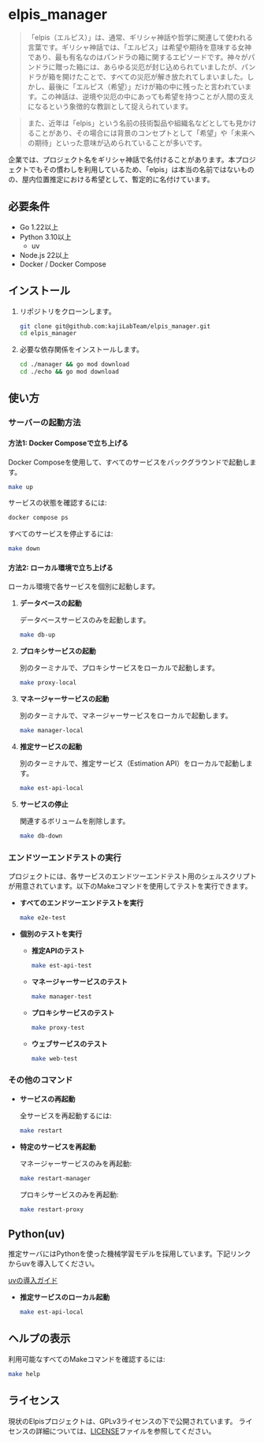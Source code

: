 # elpis_manager

> 「elpis（エルピス）」は、通常、ギリシャ神話や哲学に関連して使われる言葉です。ギリシャ神話では、「エルピス」は希望や期待を意味する女神であり、最も有名なのはパンドラの箱に関するエピソードです。神々がパンドラに贈った箱には、あらゆる災厄が封じ込められていましたが、パンドラが箱を開けたことで、すべての災厄が解き放たれてしまいました。しかし、最後に「エルピス（希望）」だけが箱の中に残ったと言われています。この神話は、逆境や災厄の中にあっても希望を持つことが人間の支えになるという象徴的な教訓として捉えられています。

> また、近年は「elpis」という名前の技術製品や組織名などとしても見かけることがあり、その場合には背景のコンセプトとして「希望」や「未来への期待」といった意味が込められていることが多いです。

企業では、プロジェクト名をギリシャ神話で名付けることがあります。本プロジェクトでもその慣わしを利用しているため、「elpis」は本当の名前ではないものの、屋内位置推定における希望として、暫定的に名付けています。

## 必要条件

- Go 1.22以上
- Python 3.10以上
  - uv
- Node.js 22以上
- Docker / Docker Compose

## インストール

1. リポジトリをクローンします。

    ```sh
    git clone git@github.com:kajiLabTeam/elpis_manager.git
    cd elpis_manager
    ```

2. 必要な依存関係をインストールします。

    ```sh
    cd ./manager && go mod download
    cd ./echo && go mod download
    ```

## 使い方

### サーバーの起動方法

#### 方法1: Docker Composeで立ち上げる

Docker Composeを使用して、すべてのサービスをバックグラウンドで起動します。

```sh
make up
```

サービスの状態を確認するには:

```sh
docker compose ps
```

すべてのサービスを停止するには:

```sh
make down
```

#### 方法2: ローカル環境で立ち上げる

ローカル環境で各サービスを個別に起動します。

1. **データベースの起動**

    データベースサービスのみを起動します。

    ```sh
    make db-up
    ```

2. **プロキシサービスの起動**

    別のターミナルで、プロキシサービスをローカルで起動します。

    ```sh
    make proxy-local
    ```

3. **マネージャーサービスの起動**

    別のターミナルで、マネージャーサービスをローカルで起動します。

    ```sh
    make manager-local
    ```

4. **推定サービスの起動**

    別のターミナルで、推定サービス（Estimation API）をローカルで起動します。

    ```sh
    make est-api-local
    ```

5. **サービスの停止**

    関連するボリュームを削除します。

    ```sh
    make db-down
    ```

### エンドツーエンドテストの実行

プロジェクトには、各サービスのエンドツーエンドテスト用のシェルスクリプトが用意されています。以下のMakeコマンドを使用してテストを実行できます。

- **すべてのエンドツーエンドテストを実行**

    ```sh
    make e2e-test
    ```

- **個別のテストを実行**

    - **推定APIのテスト**

        ```sh
        make est-api-test
        ```

    - **マネージャーサービスのテスト**

        ```sh
        make manager-test
        ```

    - **プロキシサービスのテスト**

        ```sh
        make proxy-test
        ```

    - **ウェブサービスのテスト**

        ```sh
        make web-test
        ```

### その他のコマンド

- **サービスの再起動**

    全サービスを再起動するには:

    ```sh
    make restart
    ```

- **特定のサービスを再起動**

    マネージャーサービスのみを再起動:

    ```sh
    make restart-manager
    ```

    プロキシサービスのみを再起動:

    ```sh
    make restart-proxy
    ```

## Python(uv)

推定サーバにはPythonを使った機械学習モデルを採用しています。下記リンクからuvを導入してください。

[uvの導入ガイド](https://zenn.dev/turing_motors/articles/594fbef42a36ee)

- **推定サービスのローカル起動**

    ```sh
    make est-api-local
    ```

## ヘルプの表示

利用可能なすべてのMakeコマンドを確認するには:

```sh
make help
```

## ライセンス

現状のElpisプロジェクトは、GPLv3ライセンスの下で公開されています。
ライセンスの詳細については、[LICENSE](LICENSE)ファイルを参照してください。
